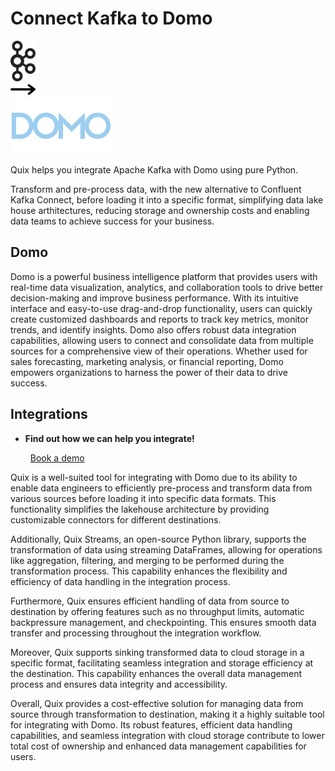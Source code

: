 # Connect Kafka to Domo

<div class="connect-images cards blog-grid-card" markdown>
<div>
<img src="../images/kafka_logo.png" width="40px" />
</div>
<div>
<img src="../images/arrow.svg" width="40px" />
</div>
<div>
<img src="./images/domo_1.jpg" />
</div>
</div>

Quix helps you integrate Apache Kafka with Domo using pure Python.

Transform and pre-process data, with the new alternative to Confluent Kafka Connect, before loading it into a specific format, simplifying data lake house arthitectures, reducing storage and ownership costs and enabling data teams to achieve success for your business.

## Domo

Domo is a powerful business intelligence platform that provides users with real-time data visualization, analytics, and collaboration tools to drive better decision-making and improve business performance. With its intuitive interface and easy-to-use drag-and-drop functionality, users can quickly create customized dashboards and reports to track key metrics, monitor trends, and identify insights. Domo also offers robust data integration capabilities, allowing users to connect and consolidate data from multiple sources for a comprehensive view of their operations. Whether used for sales forecasting, marketing analysis, or financial reporting, Domo empowers organizations to harness the power of their data to drive success.

## Integrations

<div class="grid cards" markdown>

- __Find out how we can help you integrate!__

    <a class="md-button md-button--primary" href="https://share.hsforms.com/1iW0TmZzKQMChk0lxd_tGiw4yjw2?__hstc=175542013.2303933fbd746c0ac86d9ccbe9bc9100.1728383268831.1729603416735.1729620918855.31&__hssc=175542013.1.1729620918855&__hsfp=2132701734" target="_blank" style="margin:.5rem;">Book a demo</a>

</div>


Quix is a well-suited tool for integrating with Domo due to its ability to enable data engineers to efficiently pre-process and transform data from various sources before loading it into specific data formats. This functionality simplifies the lakehouse architecture by providing customizable connectors for different destinations.

Additionally, Quix Streams, an open-source Python library, supports the transformation of data using streaming DataFrames, allowing for operations like aggregation, filtering, and merging to be performed during the transformation process. This capability enhances the flexibility and efficiency of data handling in the integration process.

Furthermore, Quix ensures efficient handling of data from source to destination by offering features such as no throughput limits, automatic backpressure management, and checkpointing. This ensures smooth data transfer and processing throughout the integration workflow.

Moreover, Quix supports sinking transformed data to cloud storage in a specific format, facilitating seamless integration and storage efficiency at the destination. This capability enhances the overall data management process and ensures data integrity and accessibility.

Overall, Quix provides a cost-effective solution for managing data from source through transformation to destination, making it a highly suitable tool for integrating with Domo. Its robust features, efficient data handling capabilities, and seamless integration with cloud storage contribute to lower total cost of ownership and enhanced data management capabilities for users.

